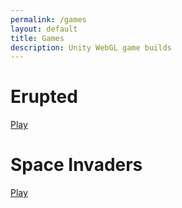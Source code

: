 ```yaml
---
permalink: /games
layout: default
title: Games
description: Unity WebGL game builds
---
```


# Erupted

[Play](./erupted/)

# Space Invaders

[Play](./space-invaders/)